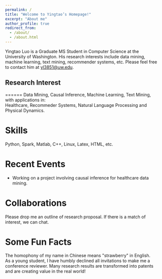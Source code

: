 ```yaml
---
permalink: /
title: "Welcome to Yingtao’s Homepage!"
excerpt: "About me"
author_profile: true
redirect_from: 
  - /about/
  - /about.html
---
```


Yingtao Luo is a Graduate MS Student in Computer Science at the University of Washington. His research interests include data mining, machine learning, text mining, recommender systems, etc. Please feel free to contact him at yl3851@uw.edu.

## Research Interest
======
Data Mining, Causal Inference, Machine Learning, Text Mining, with applications in:  
Healthcare, Recommeder Systems, Natural Language Processing and Physical Dynamics.

Skills
======
Python, Spark, Matlab, C++, Linux, Latex, HTML, etc.

Recent Events
======
- Working on a project involving causal inference for healthcare data mining.

Collaborations
======
Please drop me an outline of research proposal. If there is a match of interest, we can chat.
  
Some Fun Facts
======
The homophony of my name in Chinese means "strawberry" in English.  
As a young student, I have humbly declined all invitations to make me a conference reviewer.
Many research results are transformed into patents and are creating value in the real world!
